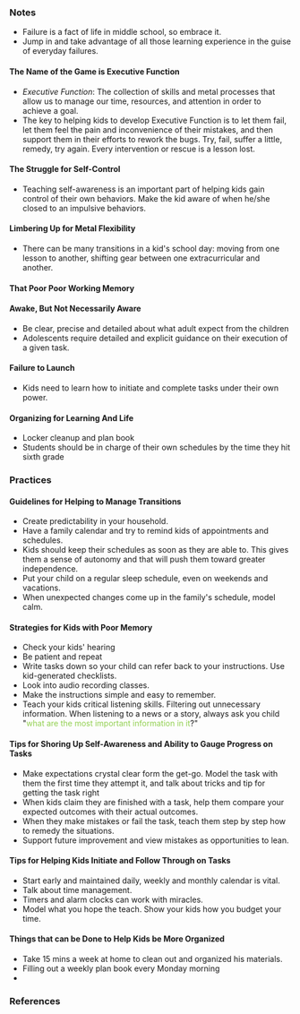 
### Notes

* Failure  is a fact of life in middle school, so embrace it. 
* Jump in and take advantage of all those learning experience in the guise of everyday failures. 
#### The Name of the Game is Executive Function
* *Executive Function*: The collection of skills and metal processes that allow us to manage our time, resources, and attention in order to achieve a goal. 
* The key to helping kids to develop Executive Function is to let them fail, let them feel the pain and inconvenience of their mistakes, and then support them in their efforts to rework the bugs. Try, fail, suffer a little, remedy, try again. Every intervention or rescue is a lesson lost. 
#### The Struggle for Self-Control
* Teaching self-awareness is an important part of helping kids gain control of their own behaviors. Make the kid aware of when he/she closed to an impulsive behaviors. 
#### Limbering Up for Metal Flexibility
* There can be many transitions in a kid's school day: moving from one lesson to another, shifting gear between one extracurricular and another. 
#### That Poor Poor Working Memory

#### Awake, But Not Necessarily Aware
* Be clear, precise and detailed about what adult expect from the children
* Adolescents require detailed and explicit guidance on their execution of a given task.
#### Failure to Launch
* Kids need to learn how to initiate and complete tasks under their own power. 
#### Organizing for Learning And Life
* Locker cleanup and plan book
* Students should be in charge of their own schedules by the time they hit sixth grade

### Practices

#### Guidelines for Helping to Manage Transitions

* Create predictability in your household. 
* Have a family calendar and try to remind kids of appointments and schedules. 
* Kids should keep their schedules as soon as they are able to. This gives them a sense of autonomy and that will push them toward greater independence.
* Put your child on a regular sleep schedule, even on weekends and vacations.
* When unexpected changes come up in the family's schedule, model calm. 

#### Strategies for Kids with Poor Memory

* Check your kids' hearing
* Be patient and repeat
* Write tasks down so your child can refer back to your instructions. Use kid-generated checklists. 
* Look into audio recording classes.
* Make the instructions simple and easy to remember.
* Teach your kids critical listening skills. Filtering out unnecessary information. When listening to a news or a story, always ask you child "<span style="color:rgb(146, 208, 80)">what are the most important information in it</span>?"

#### Tips for Shoring Up Self-Awareness and Ability to Gauge Progress on Tasks

* Make expectations crystal clear form the get-go. Model the task with them the first time they attempt it, and talk about tricks and tip for getting the task right 
* When kids claim they are finished with a task, help them compare your expected outcomes with their actual outcomes.
* When they make mistakes or fail the task, teach them step by step how to remedy the situations.
* Support future improvement and view mistakes as opportunities to lean. 

#### Tips for Helping Kids Initiate and Follow Through on Tasks

* Start early and maintained daily, weekly and monthly calendar is vital.
* Talk about time management.
* Timers and alarm clocks can work with miracles. 
* Model what you hope the teach. Show your kids how you budget your time. 

#### Things that can be Done to Help Kids be More Organized

* Take 15 mins a week at home to clean out and organized his materials.
* Filling out a weekly plan book every Monday morning
* 


### References


